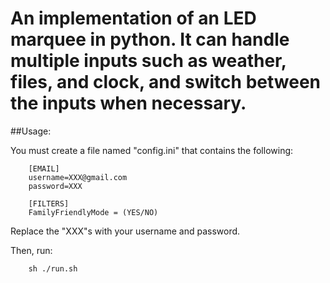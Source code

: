 # An implementation of an LED marquee in python. It can handle multiple inputs such as weather, files, and clock, and switch between the inputs when necessary.

##Usage:

You must create a file named "config.ini" that contains the following:
```
    [EMAIL]
    username=XXX@gmail.com
    password=XXX

    [FILTERS]
    FamilyFriendlyMode = (YES/NO)
```

Replace the "XXX"s with your username and password.


Then, run:
```
    sh ./run.sh
```
